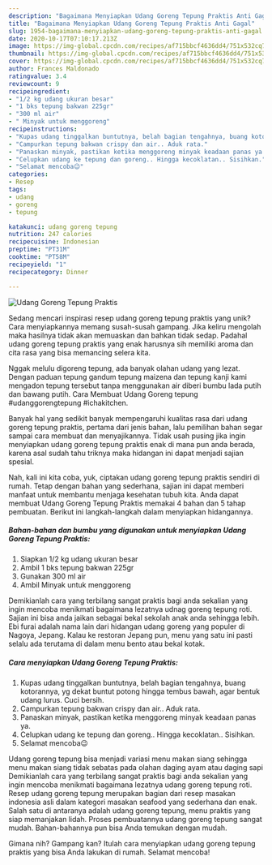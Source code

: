 ```yaml
---
description: "Bagaimana Menyiapkan Udang Goreng Tepung Praktis Anti Gagal"
title: "Bagaimana Menyiapkan Udang Goreng Tepung Praktis Anti Gagal"
slug: 1954-bagaimana-menyiapkan-udang-goreng-tepung-praktis-anti-gagal
date: 2020-10-17T07:10:17.213Z
image: https://img-global.cpcdn.com/recipes/af715bbcf4636dd4/751x532cq70/udang-goreng-tepung-praktis-foto-resep-utama.jpg
thumbnail: https://img-global.cpcdn.com/recipes/af715bbcf4636dd4/751x532cq70/udang-goreng-tepung-praktis-foto-resep-utama.jpg
cover: https://img-global.cpcdn.com/recipes/af715bbcf4636dd4/751x532cq70/udang-goreng-tepung-praktis-foto-resep-utama.jpg
author: Frances Maldonado
ratingvalue: 3.4
reviewcount: 9
recipeingredient:
- "1/2 kg udang ukuran besar"
- "1 bks tepung bakwan 225gr"
- "300 ml air"
- " Minyak untuk menggoreng"
recipeinstructions:
- "Kupas udang tinggalkan buntutnya, belah bagian tengahnya, buang kotorannya, yg dekat buntut potong hingga tembus bawah, agar bentuk udang lurus. Cuci bersih."
- "Campurkan tepung bakwan crispy dan air.. Aduk rata."
- "Panaskan minyak, pastikan ketika menggoreng minyak keadaan panas ya."
- "Celupkan udang ke tepung dan goreng.. Hingga kecoklatan.. Sisihkan."
- "Selamat mencoba😉"
categories:
- Resep
tags:
- udang
- goreng
- tepung

katakunci: udang goreng tepung 
nutrition: 247 calories
recipecuisine: Indonesian
preptime: "PT31M"
cooktime: "PT58M"
recipeyield: "1"
recipecategory: Dinner

---
```



![Udang Goreng Tepung Praktis](https://img-global.cpcdn.com/recipes/af715bbcf4636dd4/751x532cq70/udang-goreng-tepung-praktis-foto-resep-utama.jpg)

Sedang mencari inspirasi resep udang goreng tepung praktis yang unik? Cara menyiapkannya memang susah-susah gampang. Jika keliru mengolah maka hasilnya tidak akan memuaskan dan bahkan tidak sedap. Padahal udang goreng tepung praktis yang enak harusnya sih memiliki aroma dan cita rasa yang bisa memancing selera kita.

Nggak melulu digoreng tepung, ada banyak olahan udang yang lezat. Dengan paduan tepung gandum tepung maizena dan tepung kanji kami mengadon tepung tersebut tanpa menggunakan air diberi bumbu lada putih dan bawang putih. Cara Membuat Udang Goreng tepung #udanggorengtepung #ichakitchen.

Banyak hal yang sedikit banyak mempengaruhi kualitas rasa dari udang goreng tepung praktis, pertama dari jenis bahan, lalu pemilihan bahan segar sampai cara membuat dan menyajikannya. Tidak usah pusing jika ingin menyiapkan udang goreng tepung praktis enak di mana pun anda berada, karena asal sudah tahu triknya maka hidangan ini dapat menjadi sajian spesial.


Nah, kali ini kita coba, yuk, ciptakan udang goreng tepung praktis sendiri di rumah. Tetap dengan bahan yang sederhana, sajian ini dapat memberi manfaat untuk membantu menjaga kesehatan tubuh kita. Anda dapat membuat Udang Goreng Tepung Praktis memakai 4 bahan dan 5 tahap pembuatan. Berikut ini langkah-langkah dalam menyiapkan hidangannya.

<!--inarticleads1-->

##### Bahan-bahan dan bumbu yang digunakan untuk menyiapkan Udang Goreng Tepung Praktis:

1. Siapkan 1/2 kg udang ukuran besar
1. Ambil 1 bks tepung bakwan 225gr
1. Gunakan 300 ml air
1. Ambil  Minyak untuk menggoreng


Demikianlah cara yang terbilang sangat praktis bagi anda sekalian yang ingin mencoba menikmati bagaimana lezatnya udnag goreng tepung roti. Sajian ini bisa anda jaikan sebagai bekal sekolah anak anda sehingga lebih. Ebi furai adalah nama lain dari hidangan udang goreng yang populer di Nagoya, Jepang. Kalau ke restoran Jepang pun, menu yang satu ini pasti selalu ada terutama di dalam menu bento atau bekal kotak. 

<!--inarticleads2-->

##### Cara menyiapkan Udang Goreng Tepung Praktis:

1. Kupas udang tinggalkan buntutnya, belah bagian tengahnya, buang kotorannya, yg dekat buntut potong hingga tembus bawah, agar bentuk udang lurus. Cuci bersih.
1. Campurkan tepung bakwan crispy dan air.. Aduk rata.
1. Panaskan minyak, pastikan ketika menggoreng minyak keadaan panas ya.
1. Celupkan udang ke tepung dan goreng.. Hingga kecoklatan.. Sisihkan.
1. Selamat mencoba😉


Udang goreng tepung bisa menjadi variasi menu makan siang sehingga menu makan siang tidak sebatas pada olahan daging ayam atau daging sapi Demikianlah cara yang terbilang sangat praktis bagi anda sekalian yang ingin mencoba menikmati bagaimana lezatnya udang goreng tepung roti. Resep udang goreng tepung merupakan bagian dari resep masakan indonesia asli dalam kategori masakan seafood yang sederhana dan enak. Salah satu di antaranya adalah udang goreng tepung, menu praktis yang siap memanjakan lidah. Proses pembuatannya udang goreng tepung sangat mudah. Bahan-bahannya pun bisa Anda temukan dengan mudah. 

Gimana nih? Gampang kan? Itulah cara menyiapkan udang goreng tepung praktis yang bisa Anda lakukan di rumah. Selamat mencoba!
